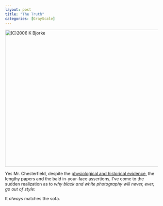 ```yaml
---
layout: post
title: "The Truth"
categories: [GrayScale]
---
```

<img title="(C)2006 K Bjorke" src="http://www.botzilla.com/blog/pix2006/jul06k-23b-807.jpg" width="807" height="450" border="0" />

Yes Mr. Chesterfield, despite the <a href="/blog/archives/000225.html">physiological and historical evidence,</a> the lengthy papers and the bald in-your-face assertions, I've come to the sudden realization as to <i>why black and white photography will never, ever, go out of style:</i>

It <i>always</i> matches the sofa.


